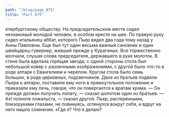 ```yaml
---
path: "/blog/page_875"
title: "Part 875"
---
```


етербургскому обществу. На председательском месте сидел незнакомый молодой человек, в особом кресте на шее. По правую руку сидел итальянец-аббат, которого Пьер видел два года тому назад у Анны Павловны. Еще был тут один весьма важный сановник и один швейцарец-гувернер, живший прежде у Курагиных. Все торжественно молчали, слушая слова председателя, державшего в руке молоток. В стене была вделана горящая звезда; с одной стороны стола был небольшой ковер с различными изображениями, с другой было что-то в роде алтаря с Евангелием и черепом. Кругом стола было семь больших, в роде церковных, подсвечников. Двое из братьев подвели Пьера к алтарю, поставили ему ноги в прямоугольное положение и приказали ему лечь, говоря, что он повергается к вратам храма.
— Он прежде должен получить лопату, — сказал шопотом один из братьев.
— Ах! полноте пожалуста, — сказал другой.
Пьер, растерянными, близорукими глазами, не повинуясь, оглянулся вокруг себя, и вдруг на него нашло сомнение. «Где я? Что́ я делаю?

